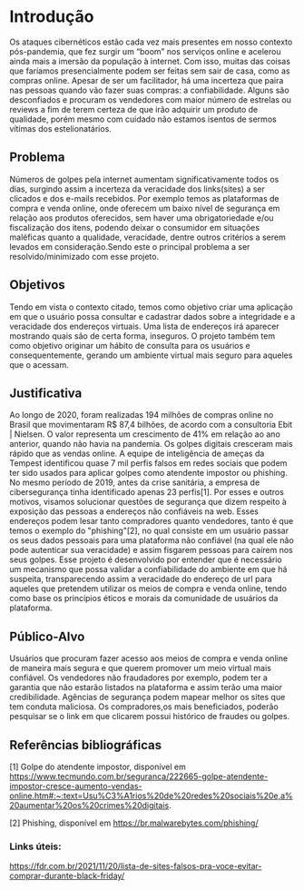 # Introdução

Os ataques cibernéticos estão cada vez mais presentes em nosso contexto pós-pandemia, que fez surgir um “boom” nos serviços online e acelerou ainda mais a imersão da população à internet. Com isso, muitas das coisas que faríamos presencialmente podem ser feitas sem sair de casa, como as compras online. Apesar de ser um facilitador, há uma incerteza que paira nas pessoas quando vão fazer suas compras: a confiabilidade. Alguns são desconfiados e procuram os vendedores com maior número de estrelas ou reviews a fim de terem certeza de que irão adquirir um produto de qualidade, porém mesmo com cuidado não estamos isentos de sermos vítimas dos estelionatários.

## Problema
Números de golpes pela internet aumentam significativamente todos os dias, surgindo assim a incerteza da veracidade dos links(sites) a ser clicados e dos e-mails recebidos. Por exemplo temos as plataformas de compra e venda online, onde oferecem um baixo nível de segurança em relação aos produtos oferecidos, sem haver uma obrigatoriedade e/ou fiscalização dos itens, podendo deixar o consumidor em situações maléficas quanto a qualidade, veracidade, dentre outros critérios a serem levados em consideração.Sendo este o principal problema a ser resolvido/minimizado com esse projeto. 

## Objetivos

Tendo em vista o contexto citado, temos como objetivo criar uma aplicação em que o usuário possa consultar e cadastrar dados sobre a integridade e a veracidade dos endereços virtuais. Uma lista de endereços irá aparecer mostrando quais são de certa forma, inseguros. O projeto também tem como objetivo originar um hábito de consulta para os usuários e consequentemente, gerando um ambiente virtual mais seguro para aqueles que o acessam.

## Justificativa
Ao longo de 2020, foram realizadas 194 milhões de compras online no Brasil que movimentaram R$ 87,4 bilhões, de acordo com a consultoria Ebit | Nielsen. O valor representa um crescimento de 41% em relação ao ano anterior, quando não havia na pandemia.
Os golpes digitais cresceram mais rápido que as vendas online. A equipe de inteligência de ameças da Tempest identificou quase 7 mil perfis falsos em redes sociais que podem ter sido usados para aplicar golpes como atendente impostor ou phishing. No mesmo período de 2019, antes da crise sanitária, a empresa de cibersegurança tinha identificado apenas 23 perfis[1].
Por esses e outros motivos, visamos solucionar questões de segurança que dizem respeito à exposição das pessoas a endereços não confiáveis na web. Esses endereços podem lesar tanto compradores quanto vendedores, tanto é que temos o exemplo do "phishing"[2], no qual consiste em um usuário passar os seus dados pessoais para uma plataforma não confiável (na qual ele não pode autenticar sua veracidade) e assim fisgarem pessoas para caírem nos seus golpes. 
Esse projeto é desenvolvido por entender que é necessário um mecanismo que possa validar a confiabilidade do ambiente em que há suspeita, transparecendo assim a veracidade do endereço de url para aqueles que pretendem utilizar os meios de compra e venda online, tendo como base os princípios éticos e morais da comunidade de usuários da plataforma.

## Público-Alvo

Usuários que procuram fazer acesso aos meios de compra e venda online de maneira mais segura e que querem promover um meio virtual mais confiável. Os vendedores não fraudadores por exemplo, podem ter a garantia que não estarão listados na plataforma e assim terão uma maior credibilidade. Agências de segurança podem mapear melhor os sites que tem conduta maliciosa. Os compradores,os mais beneficiados, poderão pesquisar se o link em que clicarem possui histórico de fraudes ou golpes.
 


## Referências bibliográficas

[1] Golpe do atendente impostor, disponível em https://www.tecmundo.com.br/seguranca/222665-golpe-atendente-impostor-cresce-aumento-vendas-online.htm#:~:text=Usu%C3%A1rios%20de%20redes%20sociais%20e,a%20aumentar%20os%20crimes%20digitais.

[2] Phishing, disponível em https://br.malwarebytes.com/phishing/

### Links úteis:

https://fdr.com.br/2021/11/20/lista-de-sites-falsos-pra-voce-evitar-comprar-durante-black-friday/
